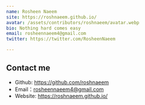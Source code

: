 ```yaml
---
name: Rosheen Naeem
site: https://roshnaeem.github.io/
avatar: /assets/contributors/roshnaeem/avatar.webp
bio: Nothing hard comes easy
email: rosheennaeem4@gmail.com
twitter: https://twitter.com/RosheenNaeem

---
```


## Contact me

* Github: <https://github.com/roshnaeem>
* Email：rosheennaeem4@gmail.com
* Website: <https://roshnaeem.github.io/>
